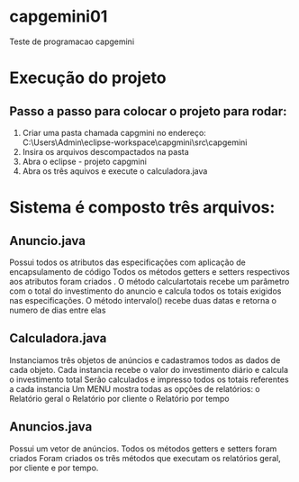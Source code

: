 # capgemini01
Teste de programacao capgemini

# Execução do projeto

## Passo a passo para colocar o projeto para rodar:
1. Criar uma pasta chamada capgmini no endereço:  C:\Users\Admin\eclipse-workspace\capgmini\src\capgemini
2. Insira os arquivos  descompactados na pasta
3. Abra o eclipse - projeto  capgmini 
4. Abra os três aquivos e execute o calculadora.java

# Sistema é composto  três arquivos:

## Anuncio.java

Possui  todos os atributos das especificações com aplicação de encapsulamento de código
Todos os métodos getters e setters  respectivos aos atributos foram  criados .
O método calculartotais recebe um parâmetro com o total do investimento do anuncio e calcula todos os totais exigidos nas especificações.
O método intervalo() recebe duas datas e retorna o numero de dias entre elas

##	Calculadora.java
Instanciamos três objetos de anúncios e cadastramos todos as dados de cada objeto.
Cada instancia recebe o valor do investimento diário e calcula o investimento total
Serão calculados e  impresso todos os totais referentes a cada instancia 
Um MENU mostra todas as opções de relatórios:
  o	Relatório geral
  o	Relatório por cliente
  o	Relatório por tempo

##	Anuncios.java

Possui um vetor de anúncios.
Todos os métodos getters e setters foram criados
Foram criados os três métodos que executam os relatórios geral, por cliente e por tempo.
